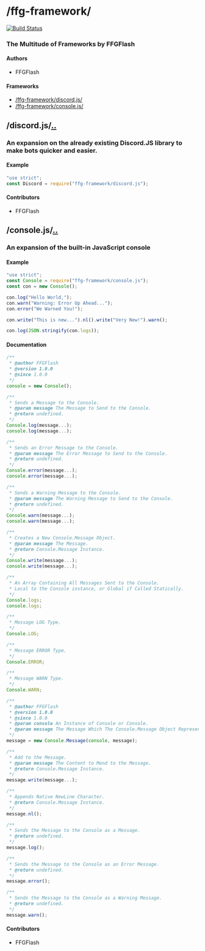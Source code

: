 

# /ffg-framework/
[![Build Status](https://api.travis-ci.org/NegativeThree/FFG-Framework.svg?branch=master)](https://api.travis-ci.org/NegativeThree/FFG-Framework)
### The Multitude of Frameworks by FFGFlash

#### Authors
- FFGFlash

#### Frameworks
- [/ffg-framework/discord.js/](#discordjs)
- [/ffg-framework/console.js/](#consolejs)

## /discord.js/[\.\.](#ffg-framework)
### An expansion on the already existing Discord.JS library to make bots quicker and easier.
#### Example
```js
"use strict";
const Discord = require("ffg-framework/discord.js");
```
#### Contributors
- FFGFlash

## /console.js/[\.\.](#ffg-framework)
### An expansion of the built-in JavaScript console
#### Example
```js
"use strict";
const Console = require("ffg-framework/console.js");
const con = new Console();

con.log("Hello World,");
con.warn("Warning: Error Up Ahead...");
con.error("We Warned You!");

con.write("This is new...").nl().write("Very New!").warn();

con.log(JSON.stringify(con.logs));
```

#### Documentation
```js
/**
 * @author FFGFlash
 * @version 1.0.0
 * @since 1.0.0
 */
console = new Console();

/**
 * Sends a Message to the Console.
 * @param message The Message to Send to the Console.
 * @return undefined.
 */
Console.log(message...);
console.log(message...);

/**
 * Sends an Error Message to the Console.
 * @param message The Error Message to Send to the Console.
 * @return undefined.
 */
Console.error(message...);
console.error(message...);

/**
 * Sends a Warning Message to the Console.
 * @param message The Warning Message to Send to the Console.
 * @return undefined.
 */
Console.warn(message...);
console.warn(message...);

/**
 * Creates a New Console.Message Object.
 * @param message The Message.
 * @return Console.Message Instance.
 */
Console.write(message...);
console.write(message...);

/**
 * An Array Containing All Messages Sent to the Console.
 * Local to the Console instance, or Global if Called Statically.
 */
Console.logs;
console.logs;

/**
 * Message LOG Type.
 */
Console.LOG;

/**
 * Message ERROR Type.
 */
Console.ERROR;

/**
 * Message WARN Type.
 */
Console.WARN;

/**
 * @author FFGFlash
 * @version 1.0.0
 * @since 1.0.0
 * @param console An Instance of Console or Console.
 * @param message The Message Which The Console.Message Object Represents.
 */
message = new Console.Message(console, message);

/**
 * Add to the Message.
 * @param message The Content to Mend to the Message.
 * @return Console.Message Instance.
 */
message.write(message...);

/**
 * Appends Native NewLine Character.
 * @return Console.Message Instance.
 */
message.nl();

/**
 * Sends the Message to the Console as a Message.
 * @return undefined.
 */
message.log();

/**
 * Sends the Message to the Console as an Error Message.
 * @return undefined.
 */
message.error();

/**
 * Sends the Message to the Console as a Warning Message.
 * @return undefined.
 */
message.warn();
```

#### Contributors
- FFGFlash

